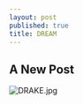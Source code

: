 ```yaml
---
layout: post
published: true
title: DREAM
---
```

## A New Post

![DRAKE.jpg]({{site.baseurl}}/assets/images/posts/DRAKE.jpg)
